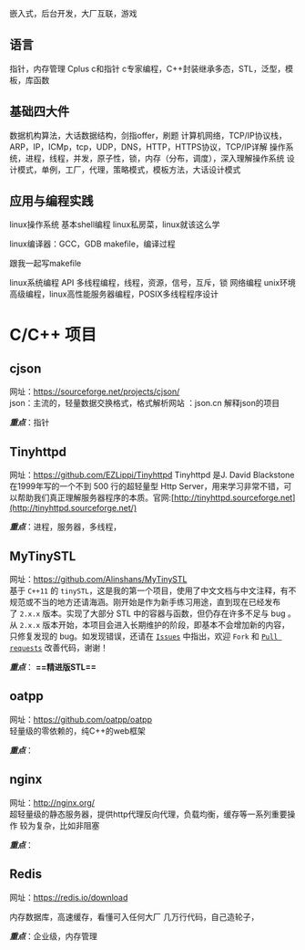 嵌入式，后台开发，大厂互联，游戏

## 语言
指针，内存管理
Cplus c和指针 c专家编程，C++封装继承多态，STL，泛型，模板，库函数

## 基础四大件

数据机构算法，大话数据结构，剑指offer，刷题
计算机网络，TCP/IP协议栈，ARP，IP，ICMp，tcp，UDP，DNS，HTTP，HTTPS协议，TCP/IP详解
操作系统，进程，线程，并发，原子性，锁，内存（分布，调度），深入理解操作系统
设计模式，单例，工厂，代理，策略模式，模板方法，大话设计模式

## 应用与编程实践

linux操作系统
基本shell编程
linux私房菜，linux就该这么学

linux编译器：GCC，GDB
makefile，编译过程

跟我一起写makefile

linux系统编程 API
多线程编程，线程，资源，信号，互斥，锁
网络编程
unix环境高级编程，linux高性能服务器编程，POSIX多线程程序设计










# C/C++ 项目

## cjson

网址：https://sourceforge.net/projects/cjson/  
json：主流的，轻量数据交换格式，格式解析网站 ：json.cn
解释json的项目

***重点***：指针


## Tinyhttpd
网址：https://github.com/EZLippi/Tinyhttpd
Tinyhttpd 是J. David Blackstone在1999年写的一个不到 500 行的超轻量型 Http Server，用来学习非常不错，可以帮助我们真正理解服务器程序的本质。官网:[http://tinyhttpd.sourceforge.net](http://tinyhttpd.sourceforge.net/)

***重点***：进程，服务器，多线程，


## MyTinySTL
网址：https://github.com/Alinshans/MyTinySTL  
基于 `C++11` 的 `tinySTL`，这是我的第一个项目，使用了中文文档与中文注释，有不规范或不当的地方还请海涵。刚开始是作为新手练习用途，直到现在已经发布了 `2.x.x` 版本。实现了大部分 STL 中的容器与函数，但仍存在许多不足与 bug 。从 `2.x.x` 版本开始，本项目会进入长期维护的阶段，即基本不会增加新的内容，只修复发现的 bug。如发现错误，还请在 [`Issues`](https://github.com/Alinshans/MyTinySTL/issues) 中指出，欢迎 `Fork` 和 [`Pull requests`](https://github.com/Alinshans/MyTinySTL/pulls) 改善代码，谢谢！


***重点***： **==精进版STL==**
## oatpp
网址：https://github.com/oatpp/oatpp  
轻量级的零依赖的，纯C++的web框架


***重点***：

## nginx
网址：http://nginx.org/  
超轻量级的静态服务器，提供http代理反向代理，负载均衡，缓存等一系列重要操作
较为复杂，比如非阻塞


***重点***：
## Redis
网址：https://redis.io/download

内存数据库，高速缓存，看懂可入任何大厂
几万行代码，自己造轮子，

***重点***：企业级，内存管理